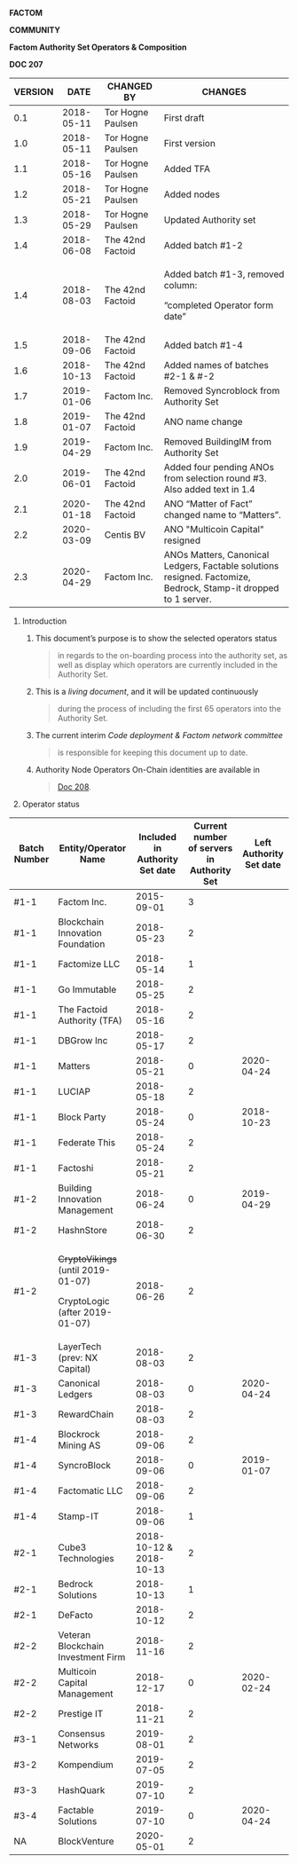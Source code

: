 **FACTOM**

**COMMUNITY**

**Factom Authority Set Operators & Composition**

**DOC 207**

<table>
<thead>
<tr class="header">
<th>VERSION</th>
<th>DATE</th>
<th>CHANGED BY</th>
<th>CHANGES</th>
</tr>
</thead>
<tbody>
<tr class="odd">
<td>0.1</td>
<td>2018-05-11</td>
<td>Tor Hogne Paulsen</td>
<td>First draft</td>
</tr>
<tr class="even">
<td>1.0</td>
<td>2018-05-11</td>
<td>Tor Hogne Paulsen</td>
<td>First version</td>
</tr>
<tr class="odd">
<td>1.1</td>
<td>2018-05-16</td>
<td>Tor Hogne Paulsen</td>
<td>Added TFA</td>
</tr>
<tr class="even">
<td>1.2</td>
<td>2018-05-21</td>
<td>Tor Hogne Paulsen</td>
<td>Added nodes</td>
</tr>
<tr class="odd">
<td>1.3</td>
<td>2018-05-29</td>
<td>Tor Hogne Paulsen</td>
<td>Updated Authority set</td>
</tr>
<tr class="even">
<td>1.4</td>
<td>2018-06-08</td>
<td>The 42nd Factoid</td>
<td>Added batch #1-2</td>
</tr>
<tr class="odd">
<td>1.4</td>
<td>2018-08-03</td>
<td>The 42nd Factoid</td>
<td><p>Added batch #1-3, removed column:</p>
<p>“completed Operator form date”</p></td>
</tr>
<tr class="even">
<td>1.5</td>
<td>2018-09-06</td>
<td>The 42nd Factoid</td>
<td>Added batch #1-4</td>
</tr>
<tr class="odd">
<td>1.6</td>
<td>2018-10-13</td>
<td>The 42nd Factoid</td>
<td>Added names of batches #2-1 &amp; #-2</td>
</tr>
<tr class="even">
<td>1.7</td>
<td>2019-01-06</td>
<td>Factom Inc.</td>
<td>Removed Syncroblock from Authority Set</td>
</tr>
<tr class="odd">
<td>1.8</td>
<td>2019-01-07</td>
<td>The 42nd Factoid</td>
<td>ANO name change</td>
</tr>
<tr class="even">
<td>1.9</td>
<td>2019-04-29</td>
<td>Factom Inc.</td>
<td>Removed BuildingIM from Authority Set</td>
</tr>
<tr class="odd">
<td>2.0</td>
<td>2019-06-01</td>
<td>The 42nd Factoid</td>
<td>Added four pending ANOs from selection round #3. Also added text in 1.4</td>
</tr>
<tr class="even">
<td>2.1</td>
<td>2020-01-18</td>
<td>The 42nd Factoid</td>
<td>ANO “Matter of Fact” changed name to “Matters”.</td>
</tr>
<tr class="odd">
<td>2.2</td>
<td>2020-03-09</td>
<td>Centis BV</td>
<td>ANO "Multicoin Capital" resigned</td>
</tr>
<tr class="even">
<td>2.3</td>
<td>2020-04-29</td>
<td>Factom Inc.</td>
<td>ANOs Matters, Canonical Ledgers, Factable solutions resigned. Factomize, Bedrock, Stamp-it dropped to 1 server.</td>
</tr>
</tbody>
</table>

1.  Introduction

    1.  This document’s purpose is to show the selected operators status
        > in regards to the on-boarding process into the authority set,
        > as well as display which operators are currently included in
        > the Authority Set.

    2.  This is a *living document*, and it will be updated continuously
        > during the process of including the first 65 operators into
        > the Authority Set.

    3.  The current interim *Code deployment & Factom network committee*
        > is responsible for keeping this document up to date.

    4.  Authority Node Operators On-Chain identities are available in
        > [<span class="underline">Doc
        > 208</span>](https://drive.google.com/open?id=1fopTNg7ZnokwybEwC6H7W3vEAmNMkyFd_3xumDj5q0Q).

2.  Operator status

<table>
<thead>
<tr class="header">
<th><strong>Batch Number</strong></th>
<th><strong>Entity/Operator Name</strong></th>
<th><strong>Included in Authority Set date</strong></th>
<th><strong>Current number of servers in Authority Set</strong></th>
<th><strong>Left Authority Set date</strong></th>
</tr>
</thead>
<tbody>
<tr class="odd">
<td>#1-1</td>
<td>Factom Inc.</td>
<td>2015-09-01</td>
<td>3</td>
<td></td>
</tr>
<tr class="even">
<td>#1-1</td>
<td>Blockchain Innovation Foundation</td>
<td>2018-05-23</td>
<td>2</td>
<td></td>
</tr>
<tr class="odd">
<td>#1-1</td>
<td>Factomize LLC</td>
<td>2018-05-14</td>
<td>1</td>
<td></td>
</tr>
<tr class="even">
<td>#1-1</td>
<td>Go Immutable</td>
<td>2018-05-25</td>
<td>2</td>
<td></td>
</tr>
<tr class="odd">
<td>#1-1</td>
<td>The Factoid Authority (TFA)</td>
<td>2018-05-16</td>
<td>2</td>
<td></td>
</tr>
<tr class="even">
<td>#1-1</td>
<td>DBGrow Inc</td>
<td>2018-05-17</td>
<td>2</td>
<td></td>
</tr>
<tr class="odd">
<td>#1-1</td>
<td>Matters</td>
<td>2018-05-21</td>
<td>0</td>
<td>2020-04-24</td>
</tr>
<tr class="even">
<td>#1-1</td>
<td>LUCIAP</td>
<td>2018-05-18</td>
<td>2</td>
<td></td>
</tr>
<tr class="odd">
<td>#1-1</td>
<td>Block Party</td>
<td>2018-05-24</td>
<td>0</td>
<td>2018-10-23</td>
</tr>
<tr class="even">
<td>#1-1</td>
<td>Federate This</td>
<td>2018-05-24</td>
<td>2</td>
<td></td>
</tr>
<tr class="odd">
<td>#1-1</td>
<td>Factoshi</td>
<td>2018-05-21</td>
<td>2</td>
<td></td>
</tr>
<tr class="even">
<td>#1-2</td>
<td>Building Innovation Management</td>
<td>2018-06-24</td>
<td>0</td>
<td>2019-04-29</td>
</tr>
<tr class="odd">
<td>#1-2</td>
<td>HashnStore</td>
<td>2018-06-30</td>
<td>2</td>
<td></td>
</tr>
<tr class="even">
<td>#1-2</td>
<td><p><del>CryptoVikings</del> (until 2019-01-07)</p>
<p>CryptoLogic (after 2019-01-07)</p></td>
<td>2018-06-26</td>
<td>2</td>
<td></td>
</tr>
<tr class="odd">
<td>#1-3</td>
<td>LayerTech (prev: NX Capital)</td>
<td>2018-08-03</td>
<td>2</td>
<td></td>
</tr>
<tr class="even">
<td>#1-3</td>
<td>Canonical Ledgers</td>
<td>2018-08-03</td>
<td>0</td>
<td>2020-04-24</td>
</tr>
<tr class="odd">
<td>#1-3</td>
<td>RewardChain</td>
<td>2018-08-03</td>
<td>2</td>
<td></td>
</tr>
<tr class="even">
<td>#1-4</td>
<td>Blockrock Mining AS</td>
<td>2018-09-06</td>
<td>2</td>
<td></td>
</tr>
<tr class="odd">
<td>#1-4</td>
<td>SyncroBlock</td>
<td>2018-09-06</td>
<td>0</td>
<td>2019-01-07</td>
</tr>
<tr class="even">
<td>#1-4</td>
<td>Factomatic LLC</td>
<td>2018-09-06</td>
<td>2</td>
<td></td>
</tr>
<tr class="odd">
<td>#1-4</td>
<td>Stamp-IT</td>
<td>2018-09-06</td>
<td>1</td>
<td></td>
</tr>
<tr class="even">
<td>#2-1</td>
<td>Cube3 Technologies</td>
<td>2018-10-12 &amp; 2018-10-13</td>
<td>2</td>
<td></td>
</tr>
<tr class="odd">
<td>#2-1</td>
<td>Bedrock Solutions</td>
<td>2018-10-13</td>
<td>1</td>
<td></td>
</tr>
<tr class="even">
<td>#2-1</td>
<td>DeFacto</td>
<td>2018-10-12</td>
<td>2</td>
<td></td>
</tr>
<tr class="odd">
<td>#2-2</td>
<td>Veteran Blockchain Investment Firm</td>
<td>2018-11-16</td>
<td>2</td>
<td></td>
</tr>
<tr class="even">
<td>#2-2</td>
<td>Multicoin Capital Management</td>
<td>2018-12-17</td>
<td>0</td>
<td>2020-02-24</td>
</tr>
<tr class="odd">
<td>#2-2</td>
<td>Prestige IT</td>
<td>2018-11-21</td>
<td>2</td>
<td></td>
</tr>
<tr class="even">
<td>#3-1</td>
<td>Consensus Networks</td>
<td>2019-08-01</td>
<td>2</td>
<td></td>
</tr>
<tr class="odd">
<td>#3-2</td>
<td>Kompendium</td>
<td>2019-07-05</td>
<td>2</td>
<td></td>
</tr>
<tr class="even">
<td>#3-3</td>
<td>HashQuark</td>
<td>2019-07-10</td>
<td>2</td>
<td></td>
</tr>
<tr class="odd">
<td>#3-4</td>
<td>Factable Solutions</td>
<td>2019-07-10</td>
<td>0</td>
<td>2020-04-24</td>
</tr>
<tr class="even">
<td>NA</td>
<td>BlockVenture</td>
<td>2020-05-01</td>
<td>2</td>
<td></td>
</tr>
</tbody>
</table>
